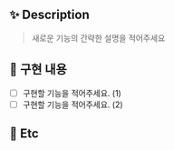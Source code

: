 ## ✨ Description

> 새로운 기능의 간략한 설명을 적어주세요

## 📌 구현 내용

- [ ] 구현할 기능을 적어주세요. (1)
- [ ] 구현할 기능을 적어주세요. (2)

## 🌱 Etc